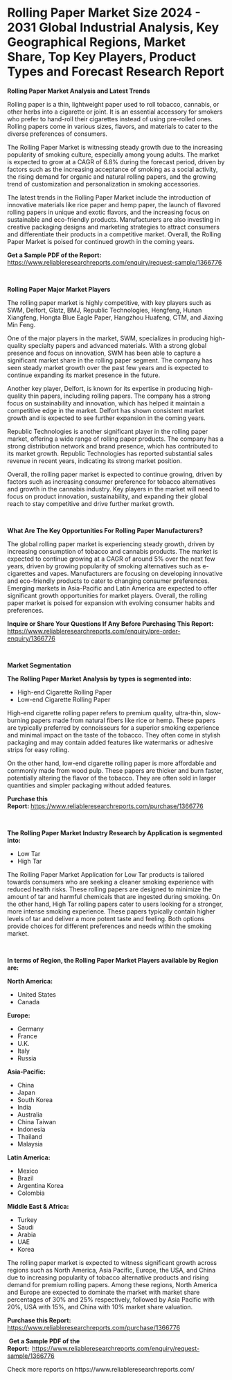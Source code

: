 <p><h1>Rolling Paper Market Size 2024 - 2031 Global Industrial Analysis, Key Geographical Regions, Market Share, Top Key Players, Product Types and Forecast Research Report</h1></p><p><strong>Rolling Paper Market Analysis and Latest Trends</strong></p>
<p><p>Rolling paper is a thin, lightweight paper used to roll tobacco, cannabis, or other herbs into a cigarette or joint. It is an essential accessory for smokers who prefer to hand-roll their cigarettes instead of using pre-rolled ones. Rolling papers come in various sizes, flavors, and materials to cater to the diverse preferences of consumers.</p><p>The Rolling Paper Market is witnessing steady growth due to the increasing popularity of smoking culture, especially among young adults. The market is expected to grow at a CAGR of 6.8% during the forecast period, driven by factors such as the increasing acceptance of smoking as a social activity, the rising demand for organic and natural rolling papers, and the growing trend of customization and personalization in smoking accessories.</p><p>The latest trends in the Rolling Paper Market include the introduction of innovative materials like rice paper and hemp paper, the launch of flavored rolling papers in unique and exotic flavors, and the increasing focus on sustainable and eco-friendly products. Manufacturers are also investing in creative packaging designs and marketing strategies to attract consumers and differentiate their products in a competitive market. Overall, the Rolling Paper Market is poised for continued growth in the coming years.</p></p>
<p><strong>Get a Sample PDF of the Report:&nbsp;</strong> <a href="https://www.reliableresearchreports.com/enquiry/request-sample/1366776">https://www.reliableresearchreports.com/enquiry/request-sample/1366776</a></p>
<p>&nbsp;</p>
<p><strong>Rolling Paper Major Market Players</strong></p>
<p><p>The rolling paper market is highly competitive, with key players such as SWM, Delfort, Glatz, BMJ, Republic Technologies, Hengfeng, Hunan Xiangfeng, Hongta Blue Eagle Paper, Hangzhou Huafeng, CTM, and Jiaxing Min Feng. </p><p>One of the major players in the market, SWM, specializes in producing high-quality specialty papers and advanced materials. With a strong global presence and focus on innovation, SWM has been able to capture a significant market share in the rolling paper segment. The company has seen steady market growth over the past few years and is expected to continue expanding its market presence in the future.</p><p>Another key player, Delfort, is known for its expertise in producing high-quality thin papers, including rolling papers. The company has a strong focus on sustainability and innovation, which has helped it maintain a competitive edge in the market. Delfort has shown consistent market growth and is expected to see further expansion in the coming years.</p><p>Republic Technologies is another significant player in the rolling paper market, offering a wide range of rolling paper products. The company has a strong distribution network and brand presence, which has contributed to its market growth. Republic Technologies has reported substantial sales revenue in recent years, indicating its strong market position.</p><p>Overall, the rolling paper market is expected to continue growing, driven by factors such as increasing consumer preference for tobacco alternatives and growth in the cannabis industry. Key players in the market will need to focus on product innovation, sustainability, and expanding their global reach to stay competitive and drive further market growth.</p></p>
<p>&nbsp;</p>
<p><strong>What Are The Key Opportunities For Rolling Paper Manufacturers?</strong></p>
<p><p>The global rolling paper market is experiencing steady growth, driven by increasing consumption of tobacco and cannabis products. The market is expected to continue growing at a CAGR of around 5% over the next few years, driven by growing popularity of smoking alternatives such as e-cigarettes and vapes. Manufacturers are focusing on developing innovative and eco-friendly products to cater to changing consumer preferences. Emerging markets in Asia-Pacific and Latin America are expected to offer significant growth opportunities for market players. Overall, the rolling paper market is poised for expansion with evolving consumer habits and preferences.</p></p>
<p><strong>Inquire or Share Your Questions If Any Before Purchasing This Report:</strong> <a href="https://www.reliableresearchreports.com/enquiry/pre-order-enquiry/1366776">https://www.reliableresearchreports.com/enquiry/pre-order-enquiry/1366776</a></p>
<p>&nbsp;</p>
<p><strong>Market Segmentation</strong></p>
<p><strong>The Rolling Paper Market Analysis by types is segmented into:</strong></p>
<p><ul><li>High-end Cigarette Rolling Paper</li><li>Low-end Cigarette Rolling Paper</li></ul></p>
<p><p>High-end cigarette rolling paper refers to premium quality, ultra-thin, slow-burning papers made from natural fibers like rice or hemp. These papers are typically preferred by connoisseurs for a superior smoking experience and minimal impact on the taste of the tobacco. They often come in stylish packaging and may contain added features like watermarks or adhesive strips for easy rolling.</p><p>On the other hand, low-end cigarette rolling paper is more affordable and commonly made from wood pulp. These papers are thicker and burn faster, potentially altering the flavor of the tobacco. They are often sold in larger quantities and simpler packaging without added features.</p></p>
<p><strong>Purchase this Report:&nbsp;</strong><a href="https://www.reliableresearchreports.com/purchase/1366776">https://www.reliableresearchreports.com/purchase/1366776</a></p>
<p>&nbsp;</p>
<p><strong>The Rolling Paper Market Industry Research by Application is segmented into:</strong></p>
<p><ul><li>Low Tar</li><li>High Tar</li></ul></p>
<p><p>The Rolling Paper Market Application for Low Tar products is tailored towards consumers who are seeking a cleaner smoking experience with reduced health risks. These rolling papers are designed to minimize the amount of tar and harmful chemicals that are ingested during smoking. On the other hand, High Tar rolling papers cater to users looking for a stronger, more intense smoking experience. These papers typically contain higher levels of tar and deliver a more potent taste and feeling. Both options provide choices for different preferences and needs within the smoking market.</p></p>
<p>&nbsp;</p>
<p><strong>In terms of Region, the Rolling Paper Market Players available by Region are:</strong></p>
<p>
    <p> <strong> North America: </strong>
        <ul>
            <li>United States</li>
            <li>Canada</li>
        </ul>
        </p> 
    <p> <strong> Europe: </strong>
        <ul>
            <li>Germany</li>
            <li>France</li>
            <li>U.K.</li>
            <li>Italy</li>
            <li>Russia</li>
        </ul>
        </p> 
    <p> <strong> Asia-Pacific: </strong>
        <ul>
            <li>China</li>
            <li>Japan</li>
            <li>South Korea</li>
            <li>India</li>
            <li>Australia</li>
            <li>China Taiwan</li>
            <li>Indonesia</li>
            <li>Thailand</li>
            <li>Malaysia</li>
        </ul>
        </p> 
    <p> <strong> Latin America: </strong>
        <ul>
            <li>Mexico</li>
            <li>Brazil</li>
            <li>Argentina Korea</li>
            <li>Colombia</li>
        </ul>
        </p> 
    <p> <strong> Middle East & Africa: </strong>
        <ul>
            <li>Turkey</li>
            <li>Saudi</li>
            <li>Arabia</li>
            <li>UAE</li>
            <li>Korea</li>
        </ul>
    </p>
    </p>
<p><p>The rolling paper market is expected to witness significant growth across regions such as North America, Asia Pacific, Europe, the USA, and China due to increasing popularity of tobacco alternative products and rising demand for premium rolling papers. Among these regions, North America and Europe are expected to dominate the market with market share percentages of 30% and 25% respectively, followed by Asia Pacific with 20%, USA with 15%, and China with 10% market share valuation.</p></p>
<p><strong>Purchase this Report: </strong><a href="https://www.reliableresearchreports.com/purchase/1366776">https://www.reliableresearchreports.com/purchase/1366776</a></p>
<p>&nbsp;<strong>Get a Sample PDF of the Report:&nbsp;&nbsp;</strong><a href="https://www.reliableresearchreports.com/enquiry/request-sample/1366776">https://www.reliableresearchreports.com/enquiry/request-sample/1366776</a></p>
<p><strong></strong></p>
<p>Check more reports on https://www.reliableresearchreports.com/</p>